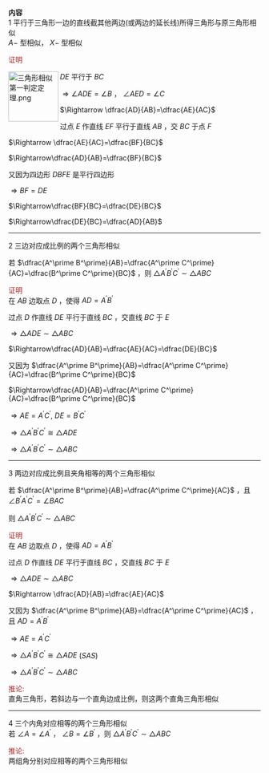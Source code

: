 **内容**  
1 平行于三角形一边的直线截其他两边(或两边的延长线)所得三角形与原三角形相似  
$A-$ 型相似， $X-$ 型相似  
  
<font color="#a52a2a">证明</font>  
  
<img title="三角形相似第一判定定理.png" src="E:\Math\work_space\algebra\005-入门课程-解析几何\098 resources\三角形相似第一判定定理.png" width=100px height=100px align="left"/>  
  
$DE$ 平行于 $BC$  
  
$\Rightarrow\angle ADE=\angle B$ ， $\angle AED=\angle C$  
  
$\Rightarrow \dfrac{AD}{AB}=\dfrac{AE}{AC}$  
  
过点 $E$ 作直线 $EF$ 平行于直线 $AB$ ，交 $BC$ 于点 $F$  
  
$\Rightarrow \dfrac{AE}{AC}=\dfrac{BF}{BC}$  
  
$\Rightarrow\dfrac{AD}{AB}=\dfrac{BF}{BC}$  
  
又因为四边形 $DBFE$ 是平行四边形  
  
$\Rightarrow BF=DE$  
  
$\Rightarrow\dfrac{BF}{BC}=\dfrac{DE}{BC}$  
  
$\Rightarrow\dfrac{DE}{BC}=\dfrac{AD}{AB}$  
  
---  
  
2 三边对应成比例的两个三角形相似  
  
若 $\dfrac{A^\prime B^\prime}{AB}=\dfrac{A^\prime C^\prime}{AC}=\dfrac{B^\prime C^\prime}{BC}$ ，则 $\triangle A^\prime B^\prime C^\prime\sim\triangle ABC$  
  
<font color="#a52a2a">证明</font>  
在 $AB$ 边取点 $D$ ，使得 $AD=A^\prime B^\prime$  
  
过点 $D$ 作直线 $DE$ 平行于直线 $BC$ ，交直线 $BC$ 于 $E$  
  
$\Rightarrow\triangle ADE\sim\triangle ABC$  
  
$\Rightarrow\dfrac{AD}{AB}=\dfrac{AE}{AC}=\dfrac{DE}{BC}$  
  
又因为 $\dfrac{A^\prime B^\prime}{AB}=\dfrac{A^\prime C^\prime}{AC}=\dfrac{B^\prime C^\prime}{BC}$  
  
$\Rightarrow\dfrac{AD}{AB}=\dfrac{A^\prime C^\prime}{AC}=\dfrac{B^\prime C^\prime}{BC}$  
  
$\Rightarrow AE=A^\prime C^\prime,\ DE=B^\prime C^\prime$  
  
$\Rightarrow\triangle A^\prime B^\prime C^\prime\cong\triangle ADE$  
  
$\Rightarrow\triangle A^\prime B^\prime C^\prime\sim\triangle ABC$  
  
---  
  
3 两边对应成比例且夹角相等的两个三角形相似  
  
若 $\dfrac{A^\prime B^\prime}{AB}=\dfrac{A^\prime C^\prime}{AC}$ ，且 $\angle B^\prime A^\prime C^\prime=\angle BAC$  
  
则 $\triangle A^\prime B^\prime C^\prime\sim\triangle ABC$  
  
<font color="#a52a2a">证明</font>  
在 $AB$ 边取点 $D$ ，使得 $AD=A^\prime B^\prime$  
  
过点 $D$ 作直线 $DE$ 平行于直线 $BC$ ，交直线 $BC$ 于 $E$  
  
$\Rightarrow\triangle ADE\sim\triangle ABC$  
  
$\Rightarrow \dfrac{AD}{AB}=\dfrac{AE}{AC}$  
  
又因为 $\dfrac{A^\prime B^\prime}{AB}=\dfrac{A^\prime C^\prime}{AC}$ ，且 $AD=A^\prime B^\prime$  
  
$\Rightarrow AE=A^\prime C^\prime$  
  
$\Rightarrow\triangle A^\prime B^\prime C^\prime\cong\triangle ADE$ ($SAS$)  
  
$\Rightarrow\triangle A^\prime B^\prime C^\prime\sim\triangle ABC$  
  
<font color="#a52a2a">推论: </font>  
直角三角形，若斜边与一个直角边成比例，则这两个直角三角形相似  
  
---  
  
4 三个内角对应相等的两个三角形相似  
若 $\angle A=\angle A^\prime$ ， $\angle B=\angle B^\prime$ ，则 $\triangle A^\prime B^\prime C^\prime\sim\triangle ABC$  
  
<font color="#a52a2a">推论: </font>  
两组角分别对应相等的两个三角形相似  
